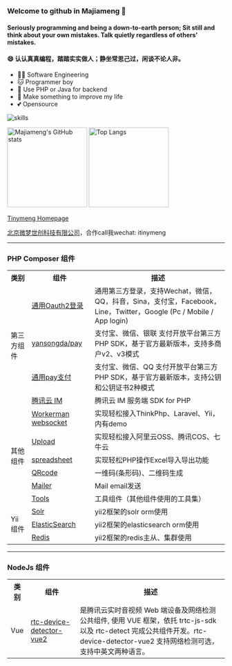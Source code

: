 ### Welcome to github in Majiameng 👋


#### Seriously programming and being a down-to-earth person; Sit still and think about your own mistakes. Talk quietly regardless of others' mistakes.
#### 😄 认认真真编程，踏踏实实做人；静坐常思己过，闲谈不论人非。

- 👩‍💻 Software Engineering
- 🐱 Programmer boy
- 📝 Use PHP or Java for backend
- 🌟 Make something to improve my life
- 💕 Opensource


![skills](https://skillicons.dev/icons?i=bash,cs,cloudflare,css,docker,dotnet,electron,express,git,github,html,js,linux,md,mongodb,nextjs,nodejs,ps,postgres,pr,prisma,py,raspberrypi,react,redis,regex,sass,stackoverflow,ts,visualstudio,vscode,vue,workers)

<img src="https://github-readme-stats-one-bice.vercel.app/api?username=majiameng&count_private=true&theme=calm&show_icons=true&include_all_commits=true&role=OWNER,ORGANIZATION_MEMBER,COLLABORATOR" alt="Majiameng's GitHub stats" height="185px" /> <img src="https://github-readme-stats-one-bice.vercel.app/api/top-langs/?username=majiameng&layout=compact&langs_count=8&theme=calm&role=OWNER,ORGANIZATION_MEMBER" alt="Top Langs" height="185px" />


[Tinymeng Homepage](http://majiameng.com)

[北京微梦世创科技有限公司](http://bjwmsc.com)，合作call我wechat: itinymeng

---

### PHP Composer 组件

<table>
<tr>
    <th>类别</th>
    <th>组件</th>  
    <th>描述</th>
</tr >
<tr >
    <td rowspan="4">第三方组件</td>
    <td><a href="https://github.com/majiameng/OAuth2">通用Oauth2登录</a></td>
    <td>通用第三方登录，支持Wechat，微信，QQ，抖音，Sina，支付宝，Facebook，Line，Twitter，Google (Pc / Mobile / App login)</td>
</tr>
<tr>
    <td><a href="https://github.com/yansongda/pay">yansongda/pay</a></td>
    <td>支付宝、微信、银联 支付开放平台第三方 PHP SDK，基于官方最新版本，支持多商户v2、v3模式</td>
</tr>
<tr>
    <td><a href="https://github.com/majiameng/pay-sdk-php">通用pay支付</a></td>
    <td>支付宝、微信、QQ 支付开放平台第三方 PHP SDK，基于官方最新版本，支持公钥和公钥证书2种模式</td>
</tr>
<tr>
    <td><a href="https://github.com/majiameng/tencentyun-im-php-sdk">腾讯云 IM</a></td>
    <td>腾讯云 IM 服务端 SDK for PHP</td>
</tr>
<tr>
    <td rowspan="6">其他组件</td>
    <td ><a href="https://github.com/majiameng/worker-socket">Workerman websocket</a></td>
    <td>实现轻松接入ThinkPhp、Laravel、Yii，内有demo</td>
</tr>
<tr>
    <td ><a href="https://github.com/majiameng/uploads">Upload</a></td>
    <td >实现轻松接入阿里云OSS、腾讯COS、七牛云</td>
</tr>
<tr>
    <td ><a href="https://github.com/majiameng/spreadsheet-php">spreadsheet</a></td>
    <td >实现轻松PHP操作Excel导入导出功能</td>
</tr>
<tr>
    <td ><a href="https://github.com/majiameng/QrCode-php">QRcode</a></td>
 <td >一维码(条形码)、二维码生成</td>
</tr>
    <tr>
    <td ><a href="https://github.com/majiameng/phpMailer">Mailer</a></td>
 <td >Mail email发送</td>
</tr>
<tr>
    <td ><a href="https://github.com/majiameng/tools">Tools</a></td>
 <td >工具组件（其他组件使用的工具集）</td>
</tr>
<tr>
    <td rowspan="3">Yii组件</td>
    <td ><a href="https://github.com/majiameng/yii2-solr">Solr</a></td>
    <td >yii2框架的solr orm使用</td>
</tr>
<tr>
    <td ><a href="https://github.com/majiameng/yii2-elasticsearch">ElasticSearch</a></td>
 <td >yii2框架的elasticsearch orm使用</td>
</tr>
<tr>
    <td ><a href="https://github.com/majiameng/yii-redis">Redis</a></td>
  <td >yii2框架的redis主从、集群使用</td>
</tr>
</table>

---

### NodeJs 组件

<table>
<tr>
    <th>类别</th>
    <th>组件</th>  
    <th>描述</th>
</tr >
<tr >
    <td rowspan="1">Vue</td>
    <td><a href="https://github.com/majiameng/rtc-device-detector-vue2">rtc-device-detector-vue2</a></td>
    <td> 是腾讯云实时音视频 Web 端设备及网络检测公共组件, 使用 VUE 框架，依托 trtc-js-sdk 以及 rtc-detect 完成公共组件开发。rtc-device-detector-vue2 支持网络检测可选，支持中英文两种语言。</td>
</tr>
